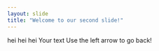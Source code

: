 ```yaml
---
layout: slide
title: "Welcome to our second slide!"
---
```

hei hei hei
Your text
Use the left arrow to go back!
